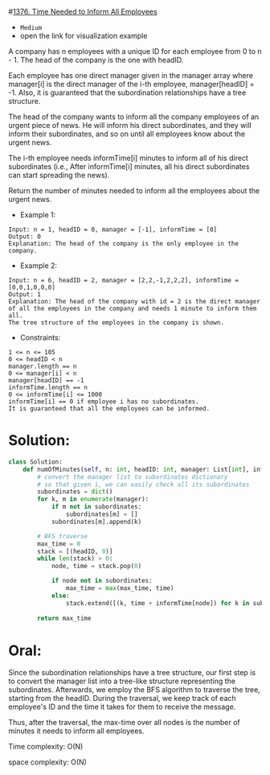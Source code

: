 #[1376. Time Needed to Inform All Employees](https://leetcode.com/problems/time-needed-to-inform-all-employees/description/) 
+ `Medium`
+ open the link for visualization example

A company has n employees with a unique ID for each employee from 0 to n - 1. The head of the company is the one with headID.

Each employee has one direct manager given in the manager array where manager[i] is the direct manager of the i-th employee, manager[headID] = -1. Also, it is guaranteed that the subordination relationships have a tree structure.

The head of the company wants to inform all the company employees of an urgent piece of news. He will inform his direct subordinates, and they will inform their subordinates, and so on until all employees know about the urgent news.

The i-th employee needs informTime[i] minutes to inform all of his direct subordinates (i.e., After informTime[i] minutes, all his direct subordinates can start spreading the news).

Return the number of minutes needed to inform all the employees about the urgent news.


+ Example 1:
```
Input: n = 1, headID = 0, manager = [-1], informTime = [0]
Output: 0
Explanation: The head of the company is the only employee in the company.
```

+ Example 2:
```
Input: n = 6, headID = 2, manager = [2,2,-1,2,2,2], informTime = [0,0,1,0,0,0]
Output: 1
Explanation: The head of the company with id = 2 is the direct manager of all the employees in the company and needs 1 minute to inform them all.
The tree structure of the employees in the company is shown.
```

+ Constraints:
```
1 <= n <= 105
0 <= headID < n
manager.length == n
0 <= manager[i] < n
manager[headID] == -1
informTime.length == n
0 <= informTime[i] <= 1000
informTime[i] == 0 if employee i has no subordinates.
It is guaranteed that all the employees can be informed.
```

# Solution:
```python {.line-numbers}
class Solution:
    def numOfMinutes(self, n: int, headID: int, manager: List[int], informTime: List[int]) -> int:  
        # convert the manager list to subordinates dictionary
        # so that given i, we can easily check all its subordinates
        subordinates = dict()
        for k, m in enumerate(manager):
            if m not in subordinates:
                subordinates[m] = []
            subordinates[m].append(k)

        # BFS traverse
        max_time = 0
        stack = [(headID, 0)]
        while len(stack) > 0:
            node, time = stack.pop(0)

            if node not in subordinates:
                max_time = max(max_time, time)
            else:
                stack.extend([(k, time + informTime[node]) for k in subordinates[node]])
    
        return max_time
```

# Oral:
Since the subordination relationships have a tree structure, our first step is to convert the manager list into a tree-like structure representing the subordinates. Afterwards, we employ the BFS algorithm to traverse the tree, starting from the headID. During the traversal, we keep track of each employee's ID and the time it takes for them to receive the message.

Thus, after the traversal, the max-time over all nodes is the number of minutes it needs to inform all employees.

Time complexity: O(N)

space complexity: O(N)
